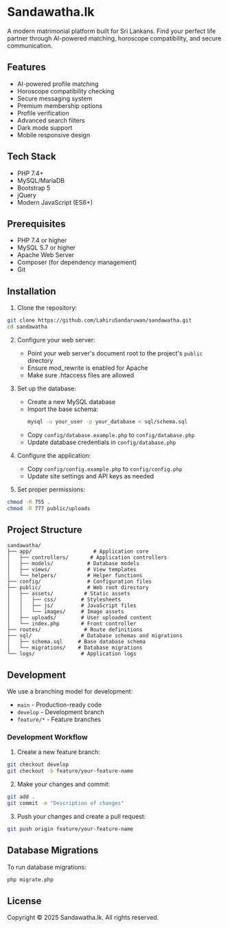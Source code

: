 # Sandawatha.lk

A modern matrimonial platform built for Sri Lankans. Find your perfect life partner through AI-powered matching, horoscope compatibility, and secure communication.

## Features

- AI-powered profile matching
- Horoscope compatibility checking
- Secure messaging system
- Premium membership options
- Profile verification
- Advanced search filters
- Dark mode support
- Mobile responsive design

## Tech Stack

- PHP 7.4+
- MySQL/MariaDB
- Bootstrap 5
- jQuery
- Modern JavaScript (ES6+)

## Prerequisites

- PHP 7.4 or higher
- MySQL 5.7 or higher
- Apache Web Server
- Composer (for dependency management)
- Git

## Installation

1. Clone the repository:
```bash
git clone https://github.com/LahiruSandaruwan/sandawatha.git
cd sandawatha
```

2. Configure your web server:
   - Point your web server's document root to the project's `public` directory
   - Ensure mod_rewrite is enabled for Apache
   - Make sure .htaccess files are allowed

3. Set up the database:
   - Create a new MySQL database
   - Import the base schema:
     ```bash
     mysql -u your_user -p your_database < sql/schema.sql
     ```
   - Copy `config/database.example.php` to `config/database.php`
   - Update database credentials in `config/database.php`

4. Configure the application:
   - Copy `config/config.example.php` to `config/config.php`
   - Update site settings and API keys as needed

5. Set proper permissions:
```bash
chmod -R 755 .
chmod -R 777 public/uploads
```

## Project Structure

```
sandawatha/
├── app/                    # Application core
│   ├── controllers/       # Application controllers
│   ├── models/           # Database models
│   ├── views/            # View templates
│   └── helpers/          # Helper functions
├── config/               # Configuration files
├── public/               # Web root directory
│   ├── assets/          # Static assets
│   │   ├── css/        # Stylesheets
│   │   ├── js/         # JavaScript files
│   │   └── images/     # Image assets
│   ├── uploads/        # User uploaded content
│   └── index.php       # Front controller
├── routes/              # Route definitions
├── sql/                # Database schemas and migrations
│   ├── schema.sql     # Base database schema
│   └── migrations/    # Database migrations
└── logs/               # Application logs

```

## Development

We use a branching model for development:

- `main` - Production-ready code
- `develop` - Development branch
- `feature/*` - Feature branches

### Development Workflow

1. Create a new feature branch:
```bash
git checkout develop
git checkout -b feature/your-feature-name
```

2. Make your changes and commit:
```bash
git add .
git commit -m "Description of changes"
```

3. Push your changes and create a pull request:
```bash
git push origin feature/your-feature-name
```

## Database Migrations

To run database migrations:
```bash
php migrate.php
```

## License

Copyright © 2025 Sandawatha.lk. All rights reserved.